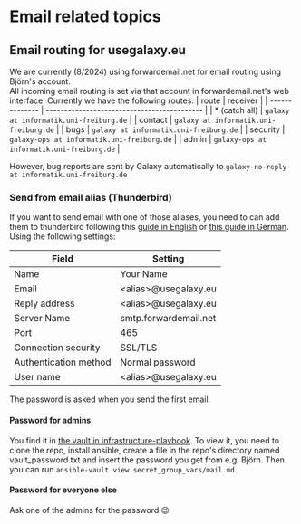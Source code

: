 # Email related topics
## Email routing for usegalaxy.eu
We are currently (8/2024) using forwardemail.net for email routing using Björn's account.  
All incoming email routing is set via that account in forwardemail.net's web interface.
Currently we have the following routes:
| route          |  receiver                                   |
| -------------- | ------------------------------------------- |
| * (catch all)  |     `galaxy at informatik.uni-freiburg.de`  |
| contact        |     `galaxy at informatik.uni-freiburg.de`  |
| bugs           |     `galaxy at informatik.uni-freiburg.de`  |
| security       | `galaxy-ops at informatik.uni-freiburg.de`  |
| admin          | `galaxy-ops at informatik.uni-freiburg.de`  |

However, bug reports are sent by Galaxy automatically to `galaxy-no-reply at informatik.uni-freiburg.de`

### Send from email alias (Thunderbird)
If you want to send email with one of those aliases, you need to can add them to thunderbird following this [guide in English](https://support.mozilla.org/en-US/kb/configuring-email-aliases) or [this guide in German](https://www.rz.uni-frankfurt.de/75346969/Alias_einrichten?). Using the following settings:

| Field                 | Setting                |
| --------------------- | ---------------------- |
| Name                  | Your Name              |
| Email                 | \<alias\>@usegalaxy.eu |
| Reply address         | \<alias\>@usegalaxy.eu |
| Server Name           | smtp.forwardemail.net  |
| Port                  | 465                    |
| Connection security   | SSL/TLS                |
| Authentication method | Normal password        |
| User name             | \<alias\>@usegalaxy.eu |

The password is asked when you send the first email. 
#### Password for admins
You find it in [the vault in infrastructure-playbook](https://github.com/usegalaxy-eu/infrastructure-playbook/blob/master/secret_group_vars/mail.yml). To view it, you need to clone the repo, install ansible, create a file in the repo's directory named vault_password.txt and insert the password you get from e.g. Björn. Then you can run `ansible-vault view secret_group_vars/mail.md`.
#### Password for everyone else
Ask one of the admins for the password.:wink:
